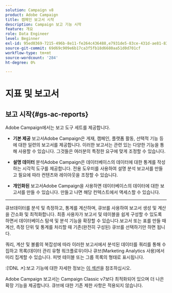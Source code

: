 ```yaml
---
solution: Campaign v8
product: Adobe Campaign
title: 캠페인 보고서 시작
description: Campaign 보고 기능 시작
feature: 개요
role: Data Engineer
level: Beginner
exl-id: 95ed0369-7215-496b-8e11-fe264c436488,e7931de5-83ce-431d-ae81-83793d257550
source-git-commit: 69d69c909e6b17ca3f5fb18d6680aa51d0d701cf
workflow-type: tm+mt
source-wordcount: '284'
ht-degree: 0%

---
```


# 지표 및 보고서

## 보고 시작{#gs-ac-reports}

Adobe Campaign에서는 보고 도구 세트를 제공합니다.

* **기본 제공**
보고서Adobe Campaign은 게재, 캠페인, 플랫폼 활동, 선택적 기능 등에 대한 일련의 보고서를 제공합니다. 이러한 보고서는 관련 있는 다양한 기능을 통해 사용할 수 있습니다. 그것들은 여러분의 특정한 요구에 맞게 조정할 수 있습니다.

* **설명 데이터**
분석Adobe Campaign은 데이터베이스의 데이터에 대한 통계를 작성하는 시각적 도구를 제공합니다. 전용 도우미를 사용하여 설명 분석 보고서를 만들고 필요에 따라 컨텐츠와 레이아웃을 조정할 수 있습니다.

* **개인화된**
보고서Adobe Campaign을 사용하면 데이터베이스의 데이터에 대한 보고서를 만들 수 있습니다. 만들고 나면 해당 컨텍스트에서 액세스할 수 있습니다.

* ****
큐브데이터를 분석 및 측정하고, 통계를 계산하며, 큐브를 사용하여 보고서 생성 및 계산을 간소화 및 최적화합니다.  최종 사용자가 보고서 및 테이블을 쉽게 구성할 수 있도록 하면서 데이터베이스 탐색 및 분석 기능을 확장할 수 있습니다.보고서 또는 표를 만들 때 계산, 측정 단위 및 통계를 처리할 때 기존(완전히 구성된) 큐브를 선택하기만 하면 됩니다.

쿼리, 계산 및 볼륨의 복잡성에 따라 이러한 보고서에서 분석된 데이터를 쿼리를 통해 수집하고 목록(데이터 관리 유형 워크플로우)이나 큐브(Marketing Analytics 사용)에서 미리 집계할 수 있습니다. 피벗 테이블 또는 그룹 목록의 형태로 표시됩니다.


:[!DNL :arrow_upper_right:]:보고 기능에 대한 자세한 정보는 [이 섹션](https://experienceleague.adobe.com/docs/campaign-classic/using/reporting/reporting-in-adobe-campaign/about-adobe-campaign-reporting-tools.html)을 참조하십시오.

Adobe Campaign 보고서는 Campaign Classic v7보다 최적화되어 있으며 더 나은 확장 기능을 제공합니다. 큐브에 대한 기존 제한 사항은 적용되지 않습니다.

